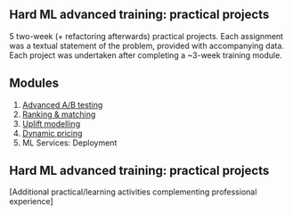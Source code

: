 ## Hard ML advanced training: practical projects
5 two-week (+ refactoring afterwards) practical projects. Each assignment was a textual statement of the problem, provided with accompanying data. Each project was undertaken after completing a ~3-week training module.
## Modules
1. [Advanced A/B testing](./ab)
2. [Ranking & matching](./ranking)
3. [Uplift modelling](./uplift)
4. [Dynamic pricing](./dynamic_pricing)
5. ML Services: Deployment

## Hard ML advanced training: practical projects
[Additional practical/learning activities complementing professional experience]
